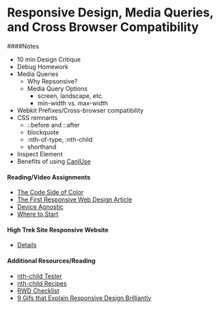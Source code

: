 # Responsive Design, Media Queries, and Cross Browser Compatibility

####Notes
- 10 min Design Critique
- Debug Homework
- Media Queries
    + Why Repsonsive?
    + Media Query Options
        * screen, landscape, etc.
        * min-width vs. max-width
- Webkit Prefixes/Cross-browser compatibility
- CSS remnants
    + ::before and ::after
    + blockquote
    + :nth-of-type, :nth-child
    + shorthand
- Inspect Element
- Benefits of using [CanIUse](http://caniuse.com/)

#### Reading/Video Assignments
- [The Code Side of Color](http://www.smashingmagazine.com/2012/10/the-code-side-of-color/)
- [The First Responsive Web Design Article](http://alistapart.com/article/responsive-web-design)
- [Device Agnostic](http://trentwalton.com/2014/03/10/device-agnostic)
- [Where to Start](http://trentwalton.com/2013/02/07/where-to-start/)

#### High Trek Site Responsive Website
- [Details](assignments/high-trek-rwd.md)

#### Additional Resources/Reading
- [nth-child Tester](https://css-tricks.com/examples/nth-child-tester/)
- [nth-child Recipes](https://css-tricks.com/useful-nth-child-recipies/)
- [RWD Checklist](http://rwdchecklist.com/)
- [9 Gifs that Explain Responsive Design Brilliantly](http://www.fastcodesign.com/3038367/9-gifs-that-explain-responsive-design-brilliantly)

